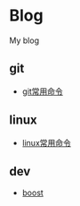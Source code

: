 # Blog
My blog  
## git  
- [git常用命令](https://github.com/chenwei1912/blog/blob/master/git/git%E5%B8%B8%E7%94%A8%E5%91%BD%E4%BB%A4.md)  
## linux  
- [linux常用命令](https://github.com/chenwei1912/blog/blob/master/linux/linux_cmd.md)
## dev
- [boost](https://github.com/chenwei1912/blog/blob/master/dev/boost.md)
